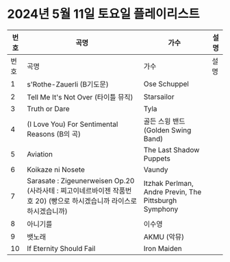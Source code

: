 # 2024년 5월 11일 토요일 플레이리스트

| 번호 | 곡명 | 가수 | 설명 |
|------|------|------|------|
| 번호 | 곡명 | 가수 | 설명 |
| 1 | s'Rothe-Zauerli (B기도문) | Ose Schuppel |  |
| 2 | Tell Me It's Not Over (타이틀 뮤직) | Starsailor |  |
| 3 | Truth or Dare | Tyla |  |
| 4 | (I Love You) For Sentimental Reasons (B의 곡) | 골든 스윙 밴드 (Golden Swing Band) |  |
| 5 | Aviation | The Last Shadow Puppets |  |
| 6 | Koikaze ni Nosete | Vaundy |  |
| 7 | Sarasate : Zigeunerweisen Op.20 (사라사테 : 찌고이네르바이젠 작품번호 20) (빵으로 하시겠습니까 라이스로 하시겠습니까) | Itzhak Perlman, Andre Previn, The Pittsburgh Symphony |  |
| 8 | 아니기를 | 이수영 |  |
| 9 | 뱃노래 | AKMU (악뮤) |  |
| 10 | If Eternity Should Fail | Iron Maiden |  |
